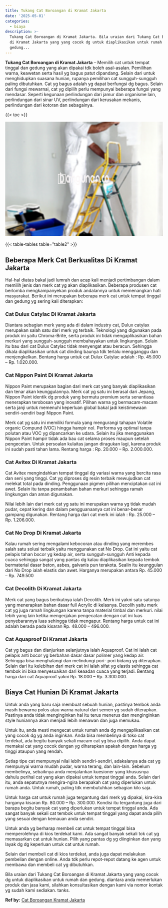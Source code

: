 ```yaml
---
title: Tukang Cat Boroangan di Kramat Jakarta
date: '2025-05-01'
categories:
  - biaya
description: >-
  Tukang Cat Boroangan di Kramat Jakarta. Bila uraian dari Tukang Cat Boroangan
  di Kramat Jakarta yang yang cocok dg untuk diaplikasikan untuk rumah dan
  gedung...
---
```


**Tukang Cat Boroangan di Kramat Jakarta** – Memilih cat untuk tempat tinggal dan gedung yang akan dipakai tdk boleh asal-asalan. Pemilihan warna, keawetan serta hasil yg bagus patut dipandang. Selain dari untuk menghidupkan suasana hunian, rupanya pemilihan cat sungguh-sungguh paling dibutuhkan. Cat yg bagus adalah yg dapat berfungsi dg bagus. Selain dari fungsi mewarnai, cat yg dipilih perlu mempunyai beberapa fungsi yang mendasar. Seperti kegunaan perlindungan dari jamur dan organisme lain, perlindungan dari sinar UV, perlindungan dari kerusakan mekanis, perlindungan dari kotoran dan sebagainya.

{{< toc >}}

![Tukang Cat Boroangan di Kramat Jakarta](/images/jasa-cat-murah14.png)

{{< table-tables table="table2" >}}

## Beberapa Merk Cat Berkualitas Di Kramat Jakarta

Hal-hal diatas bakal jadi lumrah dan acap kali menjadi pertimbangan dalam memilih jenis dan merk cat yg akan diaplikasikan. Beberapa produsen cat berlomba mengkampanyekan produk andalannya untuk memenangkan hati masyarakat. Berikut ini merupakan beberapa merk cat untuk tempat tinggal dan gedung yg sering kali diterapkan:

### Cat Dulux Catylac Di Kramat Jakarta

Diantara sebagian merk yang ada di dalam industry cat, Dulux catylax merupakan salah satu dari merk yg terbaik. Teknologi yang digunakan pada produk ini yaitu Chroma-Brite, serta produk ini tidak mengaplikasikan bahan merkuri yang sungguh-sungguh membahayakan untuk lingkungan. Selain itu bau dari cat Dulux Catylac tidak menyengat atau beracun. Sehingga dikala diaplikasikan untuk cat dinding baunya tdk terlalu mengganggu dan menjengkelkan. Bentang harga untuk cat Dulux Catylac adalah : Rp. 45.000 – Rp. 1.020.000.

### Cat Nippon Paint Di Kramat Jakarta

Nippon Paint merupakan bagian dari merk cat yang banyak diaplikasikan dan tenar akan keunggulannya. Merk cat yg satu ini berasal dari Jepang, Nippon Paint identik dg produk yang bermutu premium serta senantiasa menerapkan terobosan yang inovatif. Pilihan warna yg bermacam-macam serta janji untuk memenuhi keperluan global bakal jadi keistimewaan sendiri-sendiri bagi Nippon Paint.

Merk cat yg satu ini memiliki formula yang mengurangi tahapan Volatile organic Compund (VOC) hingga hampir nol. Performa yg optimal tanpa polutan atau VOC yg dipancarkan ke udara. Selain itu jika menggunakan Nippon Paint hampir tidak ada bau cat selama proses maupun setelah pengecetan. Untuk persoalan kulaitas jangan diragukan lagi, karena produk ini sudah pasti tahan lama. Rentang harga : Rp. 20.000 – Rp. 2.000.000.

### Cat Avitex Di Kramat Jakarta

Cat Avitex mengindahkan tempat tinggal dg variasi warna yang bercita rasa dan seni yang tinggi. Cat yg diproses dg resin terbaik mewujudkan cat melekat total pada dinding. Penggunaan pigmen pilihan menciptakan cat ini awet. Selain itu tanpa penambahan bahan merkuri sehingga ramah lingkungan dan aman digunakan.

Nilai lebih lain dari merk cat yg satu ini merupakan warna yg tidak mudah pudar, cepat kering dan dalam pengguanaanya cat ini benar-benar gampang digunakan. Rentang harga dari cat merk ini ialah : Rp. 25.000 – Rp. 1.206.000.

### Cat No Drop Di Kramat Jakarta

Kalau rumah sering mengalami kebocoran atau dinding yang merembes salah satu solusi terbaik yaitu menggunakan cat No Drop. Cat ini yaitu cat pelapis tahan bocor yg kedap air, serta sungguh-sungguh Anti kepada cuaca sehingga sangat yang pantas dg kalau diaplikasikan kepada tembok bermaterial dasar beton, asbes, galvanis pun terakota. Sealin itu keunggulan dari No Drop ialah elastis dan awet. Harganya merupakan antara Rp. 45.000 – Rp. 749.500

### Cat Decolith Di Kramat Jakarta

Merk cat yang bagus berikutnya ialah Decolith. Merk ini yakni satu satunya yang menerapkan bahan dasar full Acrylic di kelasnya. Decolih yaitu merk cat yg juga ramah lingkungan karena tanpa material timbal dan merkuri. nilai lebih yang lain ketika mengerjakan pengecatan dengan cat ini luas penyebarannya luas sehingga tidak mengapur. Rentang harga untuk cat ini adalah berada pada kisaran Rp. 48.000 – 496.000.

### Cat Aquaproof Di Kramat Jakarta

Cat yg bagus dan dianjurkan selanjutnya ialah Aquaproof. Cat ini ialah cat pelapis anti bocor yg berbahan dasar dasar polimer yang kedap air. Sehingga bisa menghalangi dan melindungi pori- pori bidang yg diterapkan. Selain dari itu kelebihan dari merk cat ini ialah sifat yg elastis sehingga cat tembok ini bisa menyesuaikan dari keaadan cuaca yang terjadi. Bentang harga dari cat Aquaproof yakni Rp. 18.000 – Rp. 3.300.000.

## Biaya Cat Hunian Di Kramat Jakarta

Untuk anda yang baru saja membuat sebuah hunian, pastinya tembok anda masih bewarna polos atau warna natural dari semen yg sudah diterapkan. Pastinya anda tidak menginginkan hal itu terus menerus dan menginginkan style huniannya akan menjadi lebih menawan dan juga memukau.

Untuk itu, anda mesti mengecat untuk rumah anda dg mengaplikasikan cat yang cocok dg yg anda inginkan. Anda bisa membelinya di toko cat terdekat, ada begitu banyak sekali macam cat yg bisa dipilih. Anda dapat memakai cat yang cocok dengan yg diharapkan apakah dengan harga yg tinggi ataupun yang rendah.

Setiap tipe cat mempunyai nilai lebih sendiri-sendiri, adakalanya ada cat yg mempunyai warna mudah pudar, warna terang, dan lain-lain. Sebelum membelinya, sebaiknya anda menjalankan kuesioner yang khususnya dahulu perihal cat yang akan dipakai untuk tempat tinggal anda. Selain dari itu, anda sepatutnya mengira-ngira berapakah cat yang diperlukan untuk rumah anda. Untuk rumah, paling tdk membutuhkan sebagian kilo saja.

Untuk harga cat untuk rumah juga tergantung dari merk yg dipakai, kira-kira harganya kisaran Rp. 80.000 – Rp. 300.000. Kondisi itu tergantung juga dari barapa begitu banyak cat yang diperlukan untuk tempat tinggal anda. Ada sangat banyak sekali cat tembok untuk tempat tinggal yang dapat anda pilih yang sesuai dengan kemauan anda sendiri.

Untuk anda yg berharap membeli cat untuk tempat tinggal bisa memperolehnya di kios terdekat kami. Ada sangat banyak sekali tok cat yg memasarkan cat untuk hunian. Pilih yang pantas dg yg diinginkan dan yang layak dg dg keperluan untuk cat untuk rumah.

Selain dari membeli cat di kios terdekat, anda juga dapat melakukan pembelian dengan online. Anda tdk perlu repot-repot datang ke agen untuk membawa dan membeli cat yg dibutuhkan.

Bila uraian dari Tukang Cat Boroangan di Kramat Jakarta yang yang cocok dg untuk diaplikasikan untuk rumah dan gedung. diantara anda memerlukan produk dan jasa kami, silahkan konsultasikan dengan kami via nomor kontak yg sudah kami sediakan. tanks.

**Ref by:** [Cat Boroangan Kramat Jakarta](https://id.wikipedia.org/wiki/Cat)

